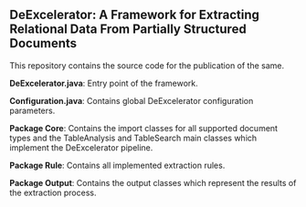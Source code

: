 ## DeExcelerator: A Framework for Extracting Relational Data From Partially Structured Documents

This repository contains the source code for the publication of the same.

**DeExcelerator.java**: Entry point of the framework.

**Configuration.java**: Contains global DeExcelerator configuration parameters.

**Package Core**: Contains the import classes for all supported document types and
the TableAnalysis and TableSearch main classes which implement the DeExcelerator pipeline.

**Package Rule**: Contains all implemented extraction rules.

**Package Output**: Contains the output classes which represent the results of the extraction process.
